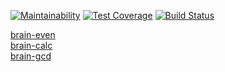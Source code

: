 [![Maintainability](https://api.codeclimate.com/v1/badges/fb188b5b1a0b0a8bf449/maintainability)](https://codeclimate.com/github/turchinskki/project-lvl1-s364/maintainability)
[![Test Coverage](https://api.codeclimate.com/v1/badges/fb188b5b1a0b0a8bf449/test_coverage)](https://codeclimate.com/github/turchinskki/project-lvl1-s364/test_coverage)
 [![Build Status](https://travis-ci.org/turchinskki/project-lvl1-s364.svg?branch=master)](https://travis-ci.org/turchinskki/project-lvl1-s364)
  
 
[brain-even](https://asciinema.org/a/7Cvjz5Qf3DPum9HbLyoXo5WdH)<br/>
[brain-calc](https://asciinema.org/a/d44mKenvbZH7xk8DLBHPPaNK3)<br/>
[brain-gcd](https://asciinema.org/a/a7CaBOL7iTMQJiylq4lhRdU73)<br/>

